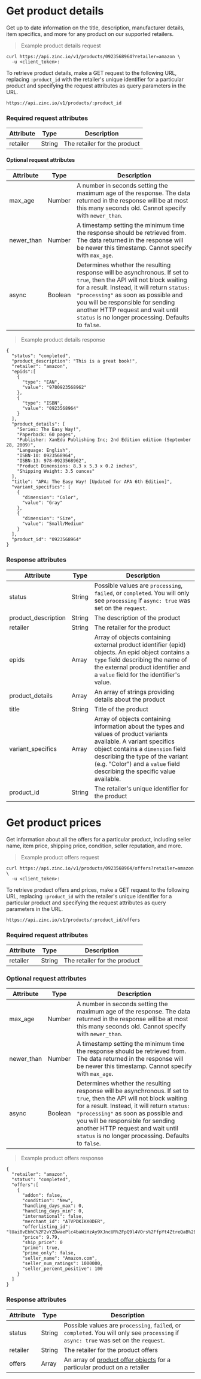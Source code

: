# Get product details

Get up to date information on the title, description, manufacturer details, item specifics, and more for any product on our supported retailers.

> Example product details request

```shell
curl https://api.zinc.io/v1/products/0923568964?retailer=amazon \
  -u <client_token>:
```

To retrieve product details, make a GET request to the following URL, replacing `:product_id` with the retailer's unique identifier for a particular product and specifying the request attributes as query parameters in the URL.

`https://api.zinc.io/v1/products/:product_id`

### Required request attributes

Attribute | Type | Description
--------- | ---- | -----------
retailer | String | The retailer for the product

#### Optional request attributes

Attribute | Type | Description
--------- | ---- | -----------
max_age | Number | A number in seconds setting the maximum age of the response. The data returned in the response will be at most this many seconds old. Cannot specify with `newer_than`.
newer_than | Number | A timestamp setting the minimum time the response should be retrieved from. The data returned in the response will be newer this timestamp. Cannot specify with `max_age`.
async | Boolean | Determines whether the resulting response will be asynchronous. If set to `true`, then the API will not block waiting for a result. Instead, it will return `status: "processing"` as soon as possible and you will be responsible for sending another HTTP request and wait until `status` is no longer processing. Defaults to `false`.

> Example product details response

```shell
{
  "status": "completed",
  "product_description": "This is a great book!",
  "retailer": "amazon",
  "epids":[
    {
      "type": "EAN",
      "value": "9780923568962"
    },
    {
      "type": "ISBN",
      "value": "0923568964"
    }
  ],
  "product_details": [
    "Series: The Easy Way!",
    "Paperback: 60 pages",
    "Publisher: XanEdu Publishing Inc; 2nd Edition edition (September 28, 2009)",
    "Language: English",
    "ISBN-10: 0923568964",
    "ISBN-13: 978-0923568962",
    "Product Dimensions: 8.3 x 5.3 x 0.2 inches",
    "Shipping Weight: 3.5 ounces"
  ],
  "title": "APA: The Easy Way! [Updated for APA 6th Edition]",
  "variant_specifics": [
    {
      "dimension": "Color",
      "value": "Gray"
    },
    {
      "dimension": "Size",
      "value": "Small/Medium"
    }
  ],
  "product_id": "0923568964"
}
```

### Response attributes

Attribute | Type | Description
--------- | ---- | -----------
status | String | Possible values are `processing`, `failed`, or `completed`. You will only see `processing` if `async: true` was set on the `request`.
product_description | String | The description of the product
retailer | String | The retailer for the product
epids | Array | Array of objects containing external product identifier (epid) objects. An epid object contains a `type` field describing the name of the external product identifier and a `value` field for the identifier's value.
product_details | Array | An array of strings providing details about the product
title | String | Title of the product
variant_specifics | Array | Array of objects containing information about the types and values of product variants available. A variant specifics object contains a `dimension` field describing the type of the variant (e.g. "Color") and a `value` field describing the specific value available.
product_id | String | The retailer's unique identifier for the product

# Get product prices

Get information about all the offers for a particular product, including seller name, item price, shipping price, condition, seller reputation, and more.

> Example product offers request

```shell
curl https://api.zinc.io/v1/products/0923568964/offers?retailer=amazon \
  -u <client_token>:
```

To retrieve product offers and prices, make a GET request to the following URL, replacing `:product_id` with the retailer's unique identifier for a particular product and specifying the request attributes as query parameters in the URL.

`https://api.zinc.io/v1/products/:product_id/offers`

### Required request attributes

Attribute | Type | Description
--------- | ---- | -----------
retailer | String | The retailer for the product

### Optional request attributes

Attribute | Type | Description
--------- | ---- | -----------
max_age | Number | A number in seconds setting the maximum age of the response. The data returned in the response will be at most this many seconds old. Cannot specify with `newer_than`.
newer_than | Number | A timestamp setting the minimum time the response should be retrieved from. The data returned in the response will be newer this timestamp. Cannot specify with `max_age`.
async | Boolean | Determines whether the resulting response will be asynchronous. If set to `true`, then the API will not block waiting for a result. Instead, it will return `status: "processing"` as soon as possible and you will be responsible for sending another HTTP request and wait until `status` is no longer processing. Defaults to `false`.

> Example product offers response

```shell
{
  "retailer": "amazon",
  "status": "completed",
  "offers":[
    {
      "addon": false,
      "condition": "New",
      "handling_days_max": 0,
      "handling_days_min": 0,
      "international": false,
      "merchant_id": "ATVPDKIKX0DER",
      "offerlisting_id": "lUai8vEbhC%2F2vYZDwaePlc4baWiHzAy9XJncUR%2FpQ9l4VOrs%2FfpYt4ZtreQaB%2BPL1xJwz5OpIc%2BJjyymHg3iv4YkZvWy5z7flil7n7lUDWNPY76YUhMNdw%3D%3D",
      "price": 9.79,
      "ship_price": 0
      "prime": true,
      "prime_only": false,
      "seller_name": "Amazon.com",
      "seller_num_ratings": 1000000,
      "seller_percent_positive": 100
    }
  ]
}
```

### Response attributes

Attribute | Type | Description
--------- | ---- | -----------
status | String | Possible values are `processing`, `failed`, or `completed`. You will only see `processing` if `async: true` was set on the `request`.
retailer | String | The retailer for the product offers
offers | Array | An array of [product offer objects](#product-offer-object) for a particular product on a retailer
